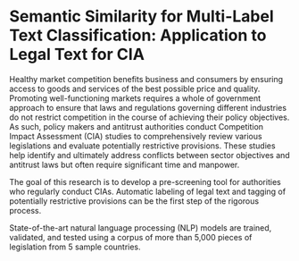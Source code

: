 # Semantic Similarity for Multi-Label Text Classification: Application to Legal Text for CIA

Healthy market competition benefits business and consumers by ensuring access to goods and services of the best possible price and quality. Promoting well-functioning markets requires a whole of government approach to ensure that laws and regulations governing different industries do not restrict competition in the course of achieving their policy objectives. As such, policy makers and antitrust authorities conduct Competition Impact Assessment (CIA) studies to comprehensively review various legislations and evaluate potentially restrictive provisions. These studies help identify and ultimately address conflicts between sector objectives and antitrust laws but often require significant time and manpower. 

The goal of this research is to develop a pre-screening tool for authorities who regularly conduct CIAs. Automatic labeling of legal text and tagging of potentially restrictive provisions can be the first step of the rigorous process. 

State-of-the-art natural language processing (NLP) models are trained, validated, and tested using a corpus of more than 5,000 pieces of legislation from 5 sample countries.
